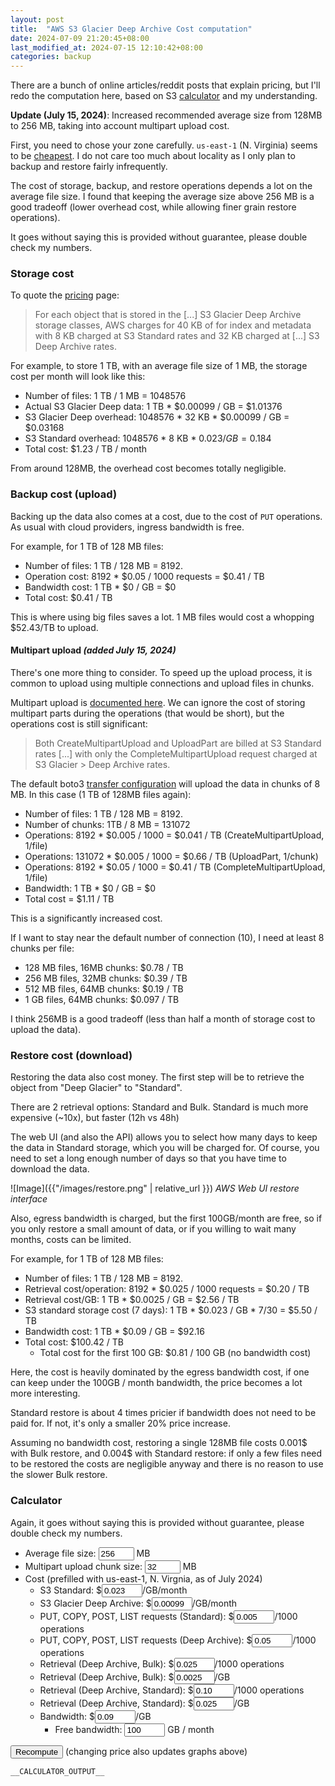 ```yaml
---
layout: post
title:  "AWS S3 Glacier Deep Archive Cost computation"
date: 2024-07-09 21:20:45+08:00
last_modified_at: 2024-07-15 12:10:42+08:00
categories: backup
---
```


There are a bunch of online articles/reddit posts that explain pricing,
but I'll redo the computation here, based on S3 [calculator](https://calculator.aws/#/createCalculator/S3) and my understanding.

**Update (July 15, 2024)**: Increased recommended average size from 128MB
to 256 MB, taking into account multipart upload cost.

First, you need to chose your zone carefully. `us-east-1` (N. Virginia)
seems to be [cheapest](https://aws.amazon.com/s3/pricing/). I do not care
too much about locality as I only plan to backup and restore fairly
infrequently.

The cost of storage, backup, and restore operations depends a lot
on the average file size. I found that keeping the average size above
256 MB is a good tradeoff (lower overhead cost, while allowing finer
grain restore operations).

It goes without saying this is provided without guarantee, please
double check my numbers.

### Storage cost

To quote the [pricing](https://aws.amazon.com/s3/pricing/) page:

> For each object that is stored in the [...] S3 Glacier Deep Archive
> storage classes, AWS charges for 40 KB of for index and metadata
> with 8 KB charged at S3 Standard rates and 32 KB charged at [...]
> S3 Deep Archive rates.

For example, to store 1 TB, with an average file size of 1 MB, the storage cost per month will look like this:

- Number of files: 1 TB / 1 MB = 1048576
- Actual S3 Glacier Deep data: 1 TB * $0.00099 / GB = $1.01376
- S3 Glacier Deep overhead: 1048576 \* 32 KB \* $0.00099 / GB = $0.03168
- S3 Standard overhead: 1048576 \* 8 KB \* $0.023 / GB = 0.184$
- Total cost: $1.23 / TB / month

From around 128MB, the overhead cost becomes totally negligible.

<div><canvas id="storageChart"></canvas></div>

### Backup cost (upload)

Backing up the data also comes at a cost, due to the cost of `PUT`
operations. As usual with cloud providers, ingress bandwidth is free.

For example, for 1 TB of 128 MB files:

- Number of files: 1 TB / 128 MB = 8192.
- Operation cost: 8192 * $0.05 / 1000 requests = $0.41 / TB
- Bandwidth cost: 1 TB * $0 / GB = $0
- Total cost: $0.41 / TB

This is where using big files saves a lot. 1 MB files would cost a
whopping $52.43/TB to upload.

<div><canvas id="backupChart"></canvas></div>

#### Multipart upload *(added July 15, 2024)*

There's one more thing to consider. To speed up the upload process,
it is common to upload using multiple connections and upload files
in chunks.

Multipart upload is [documented here](https://docs.aws.amazon.com/AmazonS3/latest/userguide/mpuoverview.html). We can ignore the cost of storing
multipart parts during the operations (that would be short), but the
operations cost is still significant:

> Both CreateMultipartUpload and UploadPart are billed at S3 Standard rates
> [...] with only the CompleteMultipartUpload request charged at S3 Glacier > Deep Archive rates.

The default boto3 [transfer configuration](https://boto3.amazonaws.com/v1/documentation/api/latest/reference/customizations/s3.html#boto3.s3.transfer.TransferConfig)
will upload the data in chunks of 8 MB. In this case (1 TB of 128MB files again):

- Number of files: 1 TB / 128 MB = 8192.
- Number of chunks: 1TB / 8 MB = 131072
- Operations: 8192 * $0.005 / 1000 = $0.041 / TB (CreateMultipartUpload, 1/file)
- Operations: 131072 * $0.005 / 1000 = $0.66 / TB (UploadPart, 1/chunk)
- Operations: 8192 * $0.05 / 1000 = $0.41 / TB (CompleteMultipartUpload, 1/file)
- Bandwidth: 1 TB * $0 / GB = $0
- Total cost = $1.11 / TB

This is a significantly increased cost.

If I want to stay near the default number of connection (10), I need at
least 8 chunks per file:

- 128 MB files, 16MB chunks: $0.78 / TB
- 256 MB files, 32MB chunks: $0.39 / TB
- 512 MB files, 64MB chunks: $0.19 / TB
- 1 GB files, 64MB chunks: $0.097 / TB

I think 256MB is a good tradeoff (less than half a month of storage cost
to upload the data).

<div><canvas id="backupChunkChart"></canvas></div>

### Restore cost (download)

Restoring the data also cost money. The first step will be to retrieve
the object from "Deep Glacier" to "Standard".

There are 2 retrieval options: Standard and Bulk. Standard is much
more expensive (~10x), but faster (12h vs 48h)

The web UI (and also the API) allows you to select how many days to keep
the data in Standard storage, which you will be charged for. Of course,
you need to set a long enough number of days so that you have time to
download the data.

![Image]({{"/images/restore.png" | relative_url }})
*AWS Web UI restore interface*

Also, egress bandwidth is charged, but the first 100GB/month are free,
so if you only restore a small amount of data, or if you willing to wait
many months, costs can be limited.

For example, for 1 TB of 128 MB files:

- Number of files: 1 TB / 128 MB = 8192.
- Retrieval cost/operation: 8192 * $0.025 / 1000 requests = $0.20 / TB
- Retrieval cost/GB: 1 TB * $0.0025 / GB = $2.56 / TB
- S3 standard storage cost (7 days): 1 TB * $0.023 / GB * 7/30 = $5.50 / TB
- Bandwidth cost: 1 TB * $0.09 / GB = $92.16
- Total cost: $100.42 / TB
  - Total cost for the first 100 GB: $0.81 / 100 GB (no bandwidth cost)

Here, the cost is heavily dominated by the egress bandwidth cost, if one
can keep under the 100GB / month bandwidth, the price becomes a lot more
interesting.

Standard restore is about 4 times pricier if bandwidth does not need to
be paid for. If not, it's only a smaller 20% price increase.

Assuming no bandwidth cost, restoring a single 128MB file costs 0.001$ with
Bulk restore, and 0.004$ with Standard restore: if only a few files need to
be restored the costs are negligible anyway and there is no reason to use the slower Bulk restore.

<div><canvas id="restoreChart"></canvas></div>

### Calculator

Again, it goes without saying this is provided without guarantee, please
double check my numbers.

<script src="https://cdn.jsdelivr.net/npm/chart.js"></script>

<script>
var resultElement;
var charts = [];

document.addEventListener("DOMContentLoaded", function(event){
  var xpath = "//code[contains(text(),'__CALCULATOR_OUTPUT__')]";
  resultElement = document.evaluate(xpath, document, null, XPathResult.FIRST_ORDERED_NODE_TYPE, null).singleNodeValue;
  compute()
})

// Round price to cents
function price(x) {
  if (x > 0.1)
    scale = 100
  else
    scale = 10**(-Math.floor(Math.log10(x))+2)
  return Math.round(x*scale)/scale
}

function compute() {
  filesize = parseFloat(document.getElementById('calc_filesize').value)
  chunksize = parseFloat(document.getElementById('calc_chunksize').value)
  compute2(filesize, chunksize, true)

  bw_free = parseFloat(document.getElementById('calc_bw_free').value)

  size = [1, 2, 4, 8, 16, 32, 64, 128, 256, 512, 1024, 2048, 4096]
  sizelabels = size.map(x => (x > 1000) ? Math.floor(x / 1024) + " GB" : x + " MB")
  chunksizes = [0, 8, 16, 32, 64, 128]
  upload_data_labels = chunksizes.map(x => "Backup cost $/TB (" + x + " MB chunks)")
  upload_data_labels[0] = "Backup cost $/TB (no multipart upload)"

  storage_data = []
  upload_data= chunksizes.map(x => [])
  download1_data = []
  download2_data = []
  download3_data = []
  download4_data = []

  for (i in size) {
    data = compute2(size[i], chunksize, false)
    storage_data[i] = data[0]
    download1_data[i] = data[2]
    download2_data[i] = data[3]
    download3_data[i] = data[4]
    download4_data[i] = data[5]
    for (j in chunksizes) {
      // Inefficient, we don't technically need to recompute all costs
      data = compute2(size[i], chunksizes[j], false)
      upload_data[j][i] = data[1]
    }
  }

  for (chart of charts) {
    chart.destroy()
  }
  charts[0] = genChart('storageChart', sizelabels, ['Storage cost $/TB/month'], [storage_data])
  charts[1] = genChart('backupChart', sizelabels, [upload_data_labels[0]], [upload_data[0]])
  k = 6 // Start from 64MB size for backupChunkChart.
  charts[2] = genChart('backupChunkChart', sizelabels.slice(k, -1), upload_data_labels, upload_data.map(x => x.slice(k, -1)))
  charts[3] = genChart('restoreChart', sizelabels,
      ['Bulk restore cost $/TB', `Bulk restore cost $/TB (< ${bw_free} GB/month)`,
       'Standard restore cost $/TB', `Standard restore cost $/TB (< ${bw_free} GB/month)`
      ],
      [download1_data, download2_data, download3_data, download4_data])
}

function genChart(element, xlabels, label, data) {
  const ctx = document.getElementById(element);
  const colors = [ 'rgb(75, 192, 192)', 'rgb(192, 75, 192)', 'rgb(192, 192, 75)', 'rgb(192, 75, 75)', 'rgb(75, 192, 75)', 'rgb(75, 75, 192)']
  datasets = []
  for (i in label) {
    datasets[i] = {
        label: label[i],
        data: data[i],
        fill: false,
        borderColor: colors[i],
        tension: 0.1
      }
  }
  return new Chart(ctx, {
    type: 'line',
    data: {
      labels: xlabels,
      datasets: datasets
    },
    options: {
        scales: {
            x: { title: { display : true, text: "Average file size" } },
            y: { title: { display : true, text: "USD" } }
        }
    }
  });
}

function compute2(filesize, chunksize, show) {
  if (show)
    resultElement.innerHTML = 'ERROR'
  s3std = parseFloat(document.getElementById('calc_s3std').value)
  s3deep = parseFloat(document.getElementById('calc_s3deep').value)
  put_op = parseFloat(document.getElementById('calc_put_op').value)
  put_op_std = parseFloat(document.getElementById('calc_put_op_std').value)
  ret_bulk_op = parseFloat(document.getElementById('calc_ret_bulk_op').value)
  ret_bulk_size = parseFloat(document.getElementById('calc_ret_bulk_size').value)
  ret_std_op = parseFloat(document.getElementById('calc_ret_std_op').value)
  ret_std_size = parseFloat(document.getElementById('calc_ret_std_size').value)
  bw = parseFloat(document.getElementById('calc_bw').value)
  bw_free = parseFloat(document.getElementById('calc_bw_free').value)

  nfiles = 1024*1024 / filesize; //(1TB/MB)
  nchunks = 1024*1024 / chunksize; //(1TB/MB)
  storage1 = 1024 * s3deep; // 1TB
  storage2 = nfiles * 32 * s3deep/1024/1024;
  storage3 = nfiles * 8 * s3std/1024/1024;
  upload1 = nfiles * put_op / 1000;
  if (chunksize == 0) {
    upload2 = 0
    upload3 = 0
  } else if (chunksize >= filesize && !show) {
    upload2 = NaN
    upload3 = NaN
  } else {
    upload2 = nfiles * put_op_std / 1000; //CreateMultipartUpload
    upload3 = nchunks * put_op_std / 1000;
  }
  download1 = nfiles * ret_bulk_op / 1000;
  download1s = nfiles * ret_std_op / 1000;
  download2 = 1024 * ret_bulk_size;
  download2s = 1024 * ret_std_size;
  download3 = 1024 * s3std * 7 / 30;
  download4 = 1024 * bw;

  if (show) {
    resultElement.innerHTML = ''
    resultElement.innerHTML += `- Number of files: 1 TB / ${filesize} MB = ${nfiles}\n`;
    resultElement.innerHTML += '\nStorage:\n';
    resultElement.innerHTML += `- Actual S3 Glacier Deep data: 1 TB * $${s3deep} / GB = $${price(storage1)} / TB\n`;
    resultElement.innerHTML += `- S3 Glacier Deep overhead: ${nfiles} * 32 KB * $${s3deep} / GB = $${price(storage2)} / TB\n`;
    resultElement.innerHTML += `- S3 Standard overhead: ${nfiles} * 8 KB * $${s3deep} / GB = $${price(storage3)} / TB\n`;
    resultElement.innerHTML += `- Total cost = $${price(storage1+storage2+storage3)} / TB / month\n`;

    resultElement.innerHTML += '\nBackup/upload:\n';
    if (chunksize == 0) {
      resultElement.innerHTML += `- Operations: ${nfiles} * $${put_op} / 1000 = $${price(upload1)} / TB\n`;
    } else {
      resultElement.innerHTML += `- Number of chunks: 1 TB / ${chunksize} MB = ${nchunks}\n`;
      resultElement.innerHTML += `- Parallel uploads: ${filesize} MB / ${chunksize} MB = ${filesize/chunksize}\n`;
      resultElement.innerHTML += `- Operations: ${nfiles} * $${put_op_std} / 1000 = $${price(upload2)} / TB (CreateMultipartUpload, 1/file)\n`;
      resultElement.innerHTML += `- Operations: ${nchunks} * $${put_op_std} / 1000 = $${price(upload3)} / TB (UploadPart, 1/chunk)\n`;
      resultElement.innerHTML += `- Operations: ${nfiles} * $${put_op} / 1000 = $${price(upload1)} / TB (CompleteMultipartUpload, 1/file)\n`;
    }
    resultElement.innerHTML += `- Bandwidth: 1 TB * $0 / GB = $0\n`;
    resultElement.innerHTML += `- Total cost = $${price(upload1+upload2+upload3)} / TB\n`;

    resultElement.innerHTML += '\nRestore/download:\n';
    resultElement.innerHTML += `- Retrieval operation (bulk): ${nfiles} * $${ret_bulk_op} / 1000 = $${price(download1)} / TB\n`;
    resultElement.innerHTML += `- Retrieval per GB (bulk): 1 TB * $${ret_bulk_size} / GB = $${price(download2)} / TB\n`;
    resultElement.innerHTML += `- S3 standard storage cost (7 days): 1 TB * $${s3std} / GB * 7 / 30 = $${price(download3)} / TB\n`;
    resultElement.innerHTML += `- Bandwidth cost: 1 TB * $${bw} / GB = $${price(download4)} / TB\n`;
    resultElement.innerHTML += `- Total cost = $${price(download1+download2+download3+download4)} / TB\n`;
    resultElement.innerHTML += `  - Total cost for the first ${bw_free} GB = $${price((download1+download2+download3)/1024*bw_free)} / ${bw_free} GB\n`;
  }
  return [storage1+storage2+storage3, upload1+upload2+upload3,
      download1+download2+download3+download4, download1+download2+download3,
      download1s+download2s+download3+download4, download1s+download2s+download3]
}
</script>

- Average file size: <input id="calc_filesize" size="4" value="256"/> MB
- Multipart upload chunk size: <input id="calc_chunksize" size="4" value="32"/> MB
- Cost (prefilled with us-east-1, N. Virgnia, as of July 2024)
  - S3 Standard: $<input id="calc_s3std" size="5" value="0.023"/>/GB/month
  - S3 Glacier Deep Archive: $<input id="calc_s3deep" size="5" value="0.00099"/>/GB/month
  - PUT, COPY, POST, LIST requests (Standard): $<input id="calc_put_op_std" size="5" value="0.005"/>/1000 operations
  - PUT, COPY, POST, LIST requests (Deep Archive): $<input id="calc_put_op" size="5" value="0.05"/>/1000 operations
  - Retrieval (Deep Archive, Bulk): $<input id="calc_ret_bulk_op" size="5" value="0.025"/>/1000 operations
  - Retrieval (Deep Archive, Bulk): $<input id="calc_ret_bulk_size" size="5" value="0.0025"/>/GB
  - Retrieval (Deep Archive, Standard): $<input id="calc_ret_std_op" size="5" value="0.10"/>/1000 operations
  - Retrieval (Deep Archive, Standard): $<input id="calc_ret_std_size" size="5" value="0.025"/>/GB
  - Bandwidth: $<input id="calc_bw" size="5" value="0.09"/>/GB
    - Free bandwidth: <input id="calc_bw_free" size="5" value="100"/> GB / month

<button type="button" onClick="compute()">Recompute</button>
(changing price also updates graphs above)

```
__CALCULATOR_OUTPUT__
```
